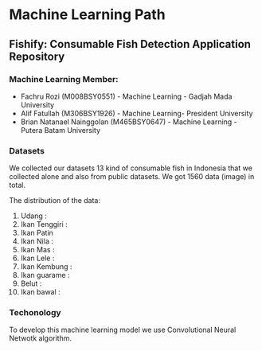 # Machine Learning Path

## Fishify: Consumable Fish Detection Application Repository

### Machine Learning Member:
- Fachru Rozi (M008BSY0551) - Machine Learning - Gadjah Mada University
- Alif Fatullah (M306BSY1926) - Machine Learning- President University
- Brian Natanael Nainggolan (M465BSY0647) - Machine Learning - Putera Batam University 

### Datasets
We collected our datasets 13 kind of consumable fish in Indonesia that we collected alone and also from public datasets. We got 1560 data (image) in total.

The distribution of the data:
1. Udang : 
2. Ikan Tenggiri :
3. Ikan Patin
4. Ikan Nila : 
5. Ikan Mas : 
6. Ikan Lele : 
7. Ikan Kembung : 
8. Ikan guarame :
9. Belut :
10. Ikan bawal :

### Techonology
To develop this machine learning model we use Convolutional Neural Netwotk algorithm.

